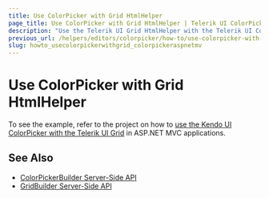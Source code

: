```yaml
---
title: Use ColorPicker with Grid HtmlHelper
page_title: Use ColorPicker with Grid HtmlHelper | Telerik UI ColorPicker HtmlHelper for ASP.NET MVC
description: "Use the Telerik UI Grid HtmlHelper with the Telerik UI ColorPicker HtmlHelper in ASP.NET MVC applications."
previous_url: /helpers/editors/colorpicker/how-to/use-colorpicker-with-grid-helper-mvc
slug: howto_usecolorpickerwithgrid_colorpickeraspnetmv
---
```


# Use ColorPicker with Grid HtmlHelper

To see the example, refer to the project on how to [use the Kendo UI ColorPicker with the Telerik UI Grid](https://github.com/telerik/ui-for-aspnet-mvc-examples/tree/master/grid/grid-contains-color-picker) in ASP.NET MVC applications.

## See Also

* [ColorPickerBuilder Server-Side API](http://docs.telerik.com/aspnet-mvc/api/Kendo.Mvc.UI.Fluent/ColorPickerBuilder)
* [GridBuilder Server-Side API](http://docs.telerik.com/aspnet-mvc/api/Kendo.Mvc.UI.Fluent/GridBuilder)
